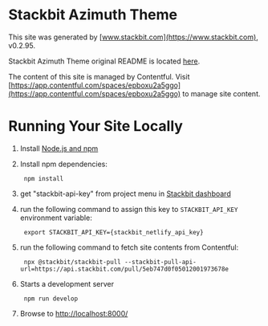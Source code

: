 # Stackbit Azimuth Theme

This site was generated by [www.stackbit.com](https://www.stackbit.com), v0.2.95.

Stackbit Azimuth Theme original README is located [here](./README.theme.md).

The content of this site is managed by Contentful. Visit [https://app.contentful.com/spaces/epboxu2a5ggo](https://app.contentful.com/spaces/epboxu2a5ggo) to manage site content.

# Running Your Site Locally

1. Install [Node.js and npm](https://nodejs.org/en/)

1. Install npm dependencies:

        npm install

1. get "stackbit-api-key" from project menu in [Stackbit dashboard](https://app.stackbit.com/dashboard)

1. run the following command to assign this key to `STACKBIT_API_KEY` environment variable:

        export STACKBIT_API_KEY={stackbit_netlify_api_key}

1. run the following command to fetch site contents from Contentful:

        npx @stackbit/stackbit-pull --stackbit-pull-api-url=https://api.stackbit.com/pull/5eb747d0f05012001973678e

1. Starts a development server

        npm run develop

1. Browse to [http://localhost:8000/](http://localhost:8000/)
